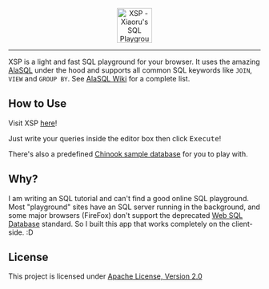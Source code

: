 <p align="center">
  <a href="https://xsp.by.xiaoru.li/">
    <img alt="XSP - Xiaoru's SQL Playground" src="https://xsp.by.xiaoru.li/Logo.svg" height="70" />
  </a>
</p>

---

XSP is a light and fast SQL playground for your browser. It uses the amazing [AlaSQL](https://github.com/agershun/alasql) under the hood and supports all common SQL keywords like `JOIN`, `VIEW` and `GROUP BY`. See [AlaSQL Wiki](https://github.com/agershun/alasql/wiki/SQL%20keywords) for a complete list.

## How to Use

Visit XSP [here](https://xsp.by.xiaoru.li/)!

Just write your queries inside the editor box then click <kbd>Execute</kbd>!

There's also a predefined [Chinook sample database](https://github.com/lerocha/chinook-database) for you to play with.

## Why?

I am writing an SQL tutorial and can't find a good online SQL playground. Most "playground" sites have an SQL server running in the background, and some major browsers (FireFox) don't support the deprecated [Web SQL Database](https://en.wikipedia.org/wiki/Web_SQL_Database) standard. So I built this app that works completely on the client-side. :D

## License

This project is licensed under [Apache License, Version 2.0](http://www.apache.org/licenses/LICENSE-2.0)
